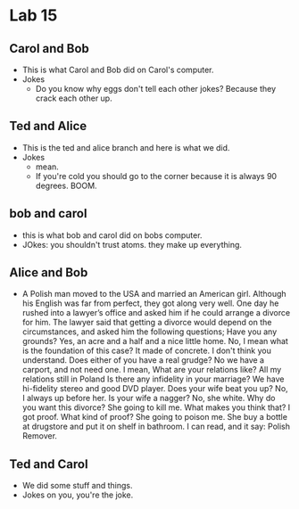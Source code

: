 # Lab 15

## Carol and Bob
* This is what Carol and Bob did on Carol's computer.
* Jokes
  * Do you know why eggs don't tell each other jokes? Because they crack each other up.

## Ted and Alice
* This is the ted and alice branch and here is what we did.
* Jokes
  * mean.
  * If you're cold you should go to the corner because it is always 90 degrees. BOOM.

## bob and carol
* this is what bob and carol did on bobs computer.
* JOkes:  you shouldn't trust atoms.  they make up everything. 

## Alice and Bob 
* A Polish man moved to the USA and married an American girl. Although his English was far from perfect, they got along very well. One day he rushed into a lawyer’s office and asked him if he could arrange a divorce for him. The lawyer said that getting a divorce would depend on the circumstances, and asked him the following questions; Have you any grounds? Yes, an acre and a half and a nice little home. No, I mean what is the foundation of this case? It made of concrete. I don't think you understand. Does either of you have a real grudge? No we have a carport, and not need one. I mean, What are your relations like? All my relations still in Poland Is there any infidelity in your marriage? We have hi-fidelity stereo and good DVD player. Does your wife beat you up? No, I always up before her. Is your wife a nagger? No, she white. Why do you want this divorce? She going to kill me. What makes you think that? I got proof. What kind of proof? She going to poison me. She buy a bottle at drugstore and put it on shelf in bathroom. I can read, and it say: Polish Remover.

## Ted and Carol
* We did some stuff and things.
* Jokes on you, you're the joke.